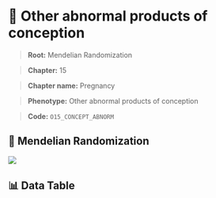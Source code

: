 # 🧪 Other abnormal products of conception

> **Root:** Mendelian Randomization

> **Chapter:** 15  

> **Chapter name:** Pregnancy

> **Phenotype:** Other abnormal products of conception  

> **Code:** `O15_CONCEPT_ABNORM`

## 🧬 Mendelian Randomization  

<img src="/MR/Figures/Forward/O15_CONCEPT_ABNORM.png"/>

## 📊 Data Table

<CsvTableMRF src="/MR_Data/Forward/O15_CONCEPT_ABNORM.csv"/>
